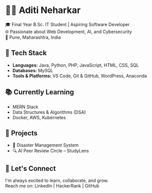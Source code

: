# 👩‍💻 Aditi Neharkar

🎓 Final Year B.Sc. IT Student | Aspiring Software Developer  
🌐 Passionate about Web Development, AI, and Cybersecurity  
📍 Pune, Maharashtra, India

## 🔧 Tech Stack  
- **Languages:** Java, Python, PHP, JavaScript, HTML, CSS, SQL  
- **Databases:** MySQL  
- **Tools & Platforms:** VS Code, Git & GitHub, WordPress, Anaconda  

## 📚 Currently Learning  
- MERN Stack  
- Data Structures & Algorithms (DSA)  
- Docker, AWS, Kubernetes  

## 🌱 Projects  
- 🚨 Disaster Management System  
- 🔍 AI Peer Review Circle – StudyLens  

## 💬 Let's Connect  
I'm always excited to learn, collaborate, and grow.  
Reach me on: LinkedIn | HackerRank | GitHub
